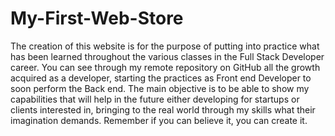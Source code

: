 # My-First-Web-Store

The creation of this website is for the purpose of putting into practice 
what has been learned throughout the various classes in the Full Stack Developer career. 
You can see through my remote repository on GitHub all the growth acquired as a developer, 
starting the practices as Front end Developer to soon perform the Back end. 
The main objective is to be able to show my capabilities that will help in the future 
either developing for startups or clients interested in,
bringing to the real world through my skills what their imagination demands.
Remember if you can believe it, you can create it.
